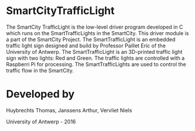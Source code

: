 SmartCityTrafficLight
=====================

The SmartCity TrafficLight is the low-level driver program developed in C which runs on the SmartTrafficLights in
the SmartCity. This driver module is a part of the SmartCity Project. The SmartTrafficLight is an embedded traffic
light sign designed and build by Professor Paillet Eric of the University of Antwerp. The SmartTrafficLight is an
3D-printed traffic light sign with two lights: Red and Green. The traffic lights are controlled with a Raspberri Pi
for processing. The SmartTrafficLights are used to control the traffic flow in the SmartCity.


Developed by
============

Huybrechts Thomas,
Janssens Arthur,
Vervliet Niels

University of Antwerp - 2016
